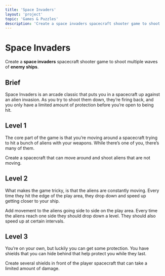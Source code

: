 ```yaml
---
title: 'Space Invaders'
layout: 'project'
topic: 'Games & Puzzles'
description: 'Create a space invaders spacecraft shooter game to shoot multiple waves of enemy ships.'
---
```



# Space Invaders

Create a <strong className="color-blue">space invaders</strong> spacecraft shooter game to shoot multiple waves of <strong className="color-purple">enemy ships</strong>.

## Brief

Space Invaders is an arcade classic that puts you in a spacecraft up against an alien invasion. As you try to shoot them down, they’re firing back, and you only have a limited amount of protection before you’re open to being hit.

## Level 1

The core part of the game is that you’re moving around a spacecraft trying to hit a bunch of aliens with your weapons. While there’s one of you, there’s many of them.

Create a spacecraft that can move around and shoot aliens that are not moving.

## Level 2

What makes the game tricky, is that the aliens are constantly moving. Every time they hit the edge of the play area, they drop down and speed up getting closer to your ship.

Add movement to the aliens going side to side on the play area. Every time the aliens reach one side they should drop down a level. They should also speed up at certain intervals.

## Level 3

You’re on your own, but luckily you can get some protection. You have shields that you can hide behind that help protect you while they last.

Create several shields in front of the player spacecraft that can take a limited amount of damage.


